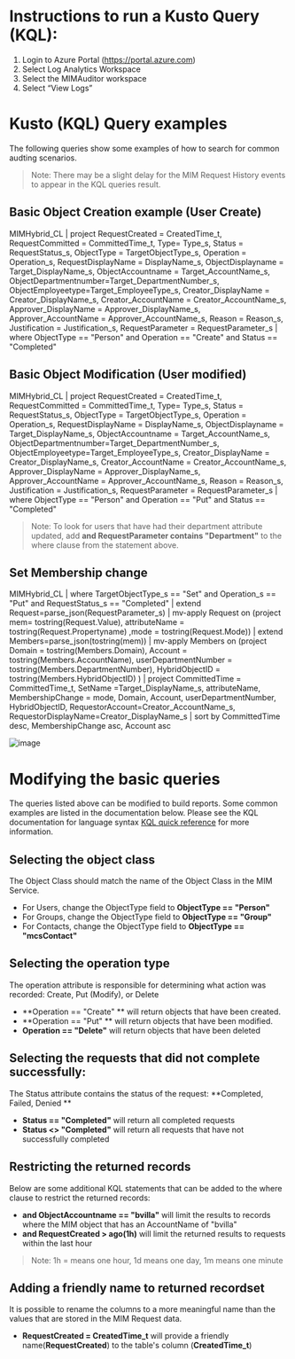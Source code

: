 
# Instructions to run a Kusto Query (KQL):
1.	Login to Azure Portal (https://portal.azure.com)
2.	Select Log Analytics Workspace
3.	Select the MIMAuditor workspace
4.	Select “View Logs” 

# Kusto (KQL) Query examples

The following queries show some examples of how to search for common audting scenarios.  

> Note: There may be a slight delay for the MIM Request History events to appear in the KQL queries result.

## Basic Object Creation example (User Create)

MIMHybrid_CL | 
project RequestCreated = CreatedTime_t, RequestCommitted = CommittedTime_t, Type= Type_s, Status = RequestStatus_s, 
ObjectType = TargetObjectType_s, Operation = Operation_s,
RequestDisplayName = DisplayName_s, ObjectDisplayname = Target_DisplayName_s, ObjectAccountname = Target_AccountName_s, ObjectDepartmentnumber=Target_DepartmentNumber_s, ObjectEmployeetype=Target_EmployeeType_s, 
Creator_DisplayName = Creator_DisplayName_s, Creator_AccountName = Creator_AccountName_s, 
Approver_DisplayName = Approver_DisplayName_s, Approver_AccountName = Approver_AccountName_s, 
Reason = Reason_s, Justification = Justification_s, 
RequestParameter = RequestParameter_s
| where ObjectType == "Person" and Operation == "Create" and Status == "Completed" 

## Basic Object Modification (User modified)

MIMHybrid_CL | 
project RequestCreated = CreatedTime_t, RequestCommitted = CommittedTime_t, Type= Type_s, Status = RequestStatus_s, 
ObjectType = TargetObjectType_s, Operation = Operation_s,
RequestDisplayName = DisplayName_s, ObjectDisplayname = Target_DisplayName_s, ObjectAccountname = Target_AccountName_s, ObjectDepartmentnumber=Target_DepartmentNumber_s, ObjectEmployeetype=Target_EmployeeType_s, 
Creator_DisplayName = Creator_DisplayName_s, Creator_AccountName = Creator_AccountName_s, 
Approver_DisplayName = Approver_DisplayName_s, Approver_AccountName = Approver_AccountName_s, 
Reason = Reason_s, Justification = Justification_s, 
RequestParameter = RequestParameter_s
| where ObjectType == "Person" and Operation == "Put" and Status == "Completed" 

> Note: To look for users that have had their department attribute updated, add **and RequestParameter contains "Department"** to the where clause from the statement above.

## Set Membership change

MIMHybrid_CL
| where TargetObjectType_s == "Set" and Operation_s == "Put" and RequestStatus_s == "Completed"
| extend Request=parse_json(RequestParameter_s) 
| mv-apply Request on (project mem= tostring(Request.Value), attributeName = tostring(Request.Propertyname) ,mode = tostring(Request.Mode))
| extend Members=parse_json(tostring(mem))
| mv-apply Members on (project Domain = tostring(Members.Domain), Account = tostring(Members.AccountName), userDepartmentNumber = tostring(Members.DepartmentNumber), HybridObjectID = tostring(Members.HybridObjectID) )
| project CommittedTime = CommittedTime_t, SetName =Target_DisplayName_s, attributeName, MembershipChange = mode, Domain, Account, userDepartmentNumber, HybridObjectID, RequestorAccount=Creator_AccountName_s, RequestorDisplayName=Creator_DisplayName_s
| sort by CommittedTime desc, MembershipChange asc, Account asc 

![image](https://user-images.githubusercontent.com/47575373/205328770-43cd9171-cd13-4161-ad2e-152253b32c7d.png)

# Modifying the basic queries

The queries listed above can be modified to build reports. Some common examples are listed in the documentation below. Please see the KQL documentation for language syntax [KQL quick reference](https://learn.microsoft.com/en-us/azure/data-explorer/kql-quick-reference) for more information.

## Selecting the object class

The Object Class should match the name of the Object Class in the MIM Service.

- For Users, change the ObjectType field to **ObjectType == "Person"** 
- For Groups, change the ObjectType field to **ObjectType == "Group"** 
- For Contacts, change the ObjectType field to **ObjectType == "mcsContact"** 

## Selecting the operation type

The operation attribute is responsible for determining what action was recorded: Create, Put (Modify), or Delete 

-  **Operation == "Create" ** will return objects that have been created.
-  **Operation == "Put" **  will return objects that have been modified.
-  **Operation == "Delete"** will return objects that have been deleted

## Selecting the requests that did not complete successfully:

The Status attribute contains the status of the request: **Completed, Failed, Denied **
 
- **Status == "Completed"** will return all completed requests
- **Status <> "Completed"** will return all requests that have not successfully completed

## Restricting the returned records

Below are some additional KQL statements that can be added to the where clause to restrict the returned records:

- **and ObjectAccountname == "bvilla"** will limit the results to records where the MIM object that has an AccountName of "bvilla"
- **and RequestCreated > ago(1h)** will limit the returned results to requests within the last hour

> Note: 1h = means one hour, 1d means one day, 1m means one minute

## Adding a friendly name to returned recordset

It is possible to rename the columns to a more meaningful name than the values that are stored in the MIM Request data. 
- **RequestCreated = CreatedTime_t** will provide a friendly name(**RequestCreated**) to the table's column (**CreatedTime_t**)
